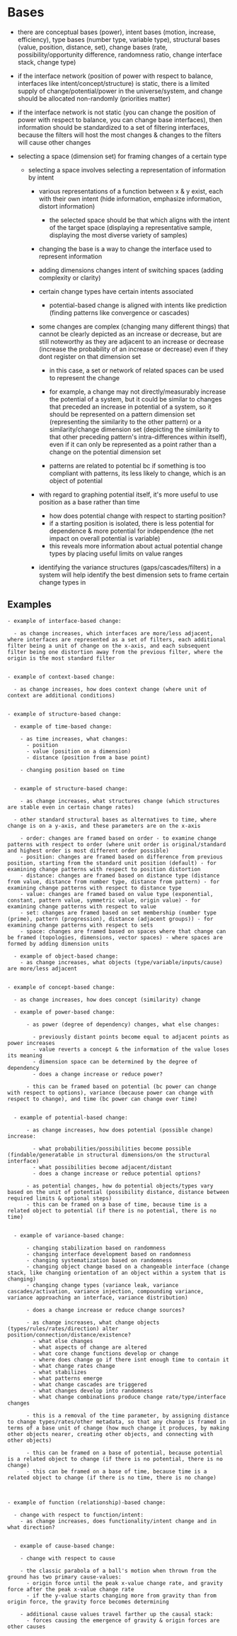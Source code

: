 # Bases


  - there are conceptual bases (power), intent bases (motion, increase, efficiency), type bases (number type, variable type), structural bases (value, position, distance, set), change bases (rate, possibility/opportunity difference, randomness ratio, change interface stack, change type)

  - if the interface network (position of power with respect to balance, interfaces like intent/concept/structure) is static, there is a limited supply of change/potential/power in the universe/system, and change should be allocated non-randomly (priorities matter)

  - if the interface network is not static (you can change the position of power with respect to balance, you can change base interfaces), then information should be standardized to a set of filtering interfaces, because the filters will host the most changes & changes to the filters will cause other changes

  - selecting a space (dimension set) for framing changes of a certain type

    - selecting a space involves selecting a representation of information by intent

      - various representations of a function between x & y exist, each with their own intent (hide information, emphasize information, distort information)

        - the selected space should be that which aligns with the intent of the target space (displaying a representative sample, displaying the most diverse variety of samples)

      - changing the base is a way to change the interface used to represent information

      - adding dimensions changes intent of switching spaces (adding complexity or clarity)

      - certain change types have certain intents associated
        
        - potential-based change is aligned with intents like prediction (finding patterns like convergence or cascades)

      - some changes are complex (changing many different things) that cannot be clearly depicted as an increase or decrease, but are still noteworthy as they are adjacent to an increase or decrease (increase the probability of an increase or decrease) even if they dont register on that dimension set

        - in this case, a set or network of related spaces can be used to represent the change

        - for example, a change may not directly/measurably increase the potential of a system, but it could be similar to changes that preceded an increase in potential of a system, so it should be represented on a pattern dimension set (representing the similarity to the other pattern) or a similarity/change dimension set (depicting the similarity to that other preceding pattern's intra-differences within itself), even if it can only be represented as a point rather than a change on the potential dimension set

        - patterns are related to potential bc if something is too compliant with patterns, its less likely to change, which is an object of potential

      - with regard to graphing potential itself, it's more useful to use position as a base rather than time
        - how does potential change with respect to starting position?
        - if a starting position is isolated, there is less potential for dependence & more potential for independence (the net impact on overall potential is variable)
        - this reveals more information about actual potential change types by placing useful limits on value ranges

      - identifying the variance structures (gaps/cascades/filters) in a system will help identify the best dimension sets to frame certain change types in


## Examples


    - example of interface-based change:

      - as change increases, which interfaces are more/less adjacent, where interfaces are represented as a set of filters, each additional filter being a unit of change on the x-axis, and each subsequent filter being one distortion away from the previous filter, where the origin is the most standard filter


    - example of context-based change:

      - as change increases, how does context change (where unit of context are additional conditions)


    - example of structure-based change:

      - example of time-based change:

        - as time increases, what changes:
          - position
          - value (position on a dimension)
          - distance (position from a base point)

        - changing position based on time


      - example of structure-based change:

        - as change increases, what structures change (which structures are stable even in certain change rates)

      - other standard structural bases as alternatives to time, where change is on a y-axis, and these parameters are on the x-axis

        - order: changes are framed based on order - to examine change patterns with respect to order (where unit order is original/standard and highest order is most different order possible)
        - position: changes are framed based on difference from previous position, starting from the standard unit position (default) - for examining change patterns with respect to position distortion
        - distance: changes are framed based on distance type (distance from value, distance from number type, distance from pattern) - for examining change patterns with respect to distance type
        - value: changes are framed based on value type (exponential, constant, pattern value, symmetric value, origin value) - for examining change patterns with respect to value
        - set: changes are framed based on set membership (number type (prime), pattern (progression), distance (adjacent groups)) - for examining change patterns with respect to sets
        - space: changes are framed based on spaces where that change can be framed (topologies, dimensions, vector spaces) - where spaces are formed by adding dimension units

      - example of object-based change:
        - as change increases, what objects (type/variable/inputs/cause) are more/less adjacent 


    - example of concept-based change:

      - as change increases, how does concept (similarity) change

      - example of power-based change:

          - as power (degree of dependency) changes, what else changes:

            - previously distant points become equal to adjacent points as power increases
            - value reverts a concept & the information of the value loses its meaning
            - dimension space can be determined by the degree of dependency
            - does a change increase or reduce power?

          - this can be framed based on potential (bc power can change with respect to options), variance (because power can change with respect to change), and time (bc power can change over time)


      - example of potential-based change:
      
          - as change increases, how does potential (possible change) increase:

            - what probabilities/possibilities become possible (findable/generatable in structural dimensions/on the structural interface)
            - what possibilities become adjacent/distant
            - does a change increase or reduce potential options?

          - as potential changes, how do potential objects/types vary based on the unit of potential (possibility distance, distance between required limits & optional steps)
          - this can be framed on a base of time, because time is a related object to potential (if there is no potential, there is no time)


      - example of variance-based change:

          - changing stabilization based on randomness
          - changing interface development based on randomness
          - changing systematization based on randomness
          - changing object change based on a changeable interface (change stack, like changing orientation of an object within a system that is changing)
          - changing change types (variance leak, variance cascades/activation, variance injection, compounding variance, variance approaching an interface, variance distribution)

          - does a change increase or reduce change sources?

          - as change increases, what change objects (types/rules/rates/direction) alter position/connection/distance/existence?
            - what else changes
            - what aspects of change are altered
            - what core change functions develop or change
            - where does change go if there isnt enough time to contain it
            - what change rates change
            - what stabilizes
            - what patterns emerge
            - what change cascades are triggered
            - what changes develop into randomness
            - what change combinations produce change rate/type/interface changes
          
          - this is a removal of the time parameter, by assigning distance to change types/rates/other metadata, so that any change is framed in terms of a base unit of change (how much change it produces, by making other objects nearer, creating other objects, and connecting with other objects)

          - this can be framed on a base of potential, because potential is a related object to change (if there is no potential, there is no change)
          - this can be framed on a base of time, because time is a related object to change (if there is no time, there is no change)



    - example of function (relationship)-based change:

      - change with respect to function/intent:
        - as change increases, does functionality/intent change and in what direction?


      - example of cause-based change:

        - change with respect to cause

        - the classic parabola of a ball's motion when thrown from the ground has two primary cause-values:
          - origin force until the peak x-value change rate, and gravity force after the peak x-value change rate
          - if the y-value starts changing more from gravity than from origin force, the gravity force becomes determining

        - additional cause values travel farther up the causal stack:
          - forces causing the emergence of gravity & origin forces are other causes